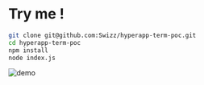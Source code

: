 # Try me !

```sh
git clone git@github.com:Swizz/hyperapp-term-poc.git
cd hyperapp-term-poc
npm install
node index.js
```

![demo](https://i.imgur.com/mmFcJLF.png)